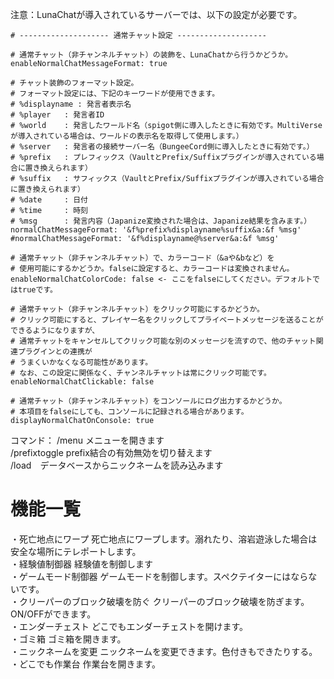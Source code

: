 
注意：LunaChatが導入されているサーバーでは、以下の設定が必要です。

```
# -------------------- 通常チャット設定 --------------------

# 通常チャット（非チャンネルチャット）の装飾を、LunaChatから行うかどうか。
enableNormalChatMessageFormat: true

# チャット装飾のフォーマット設定。
# フォーマット設定には、下記のキーワードが使用できます。
# %displayname : 発言者表示名
# %player   : 発言者ID
# %world    : 発言したワールド名（spigot側に導入したときに有効です。MultiVerseが導入されている場合は、ワールドの表示名を取得して使用します。）
# %server   : 発言者の接続サーバー名（BungeeCord側に導入したときに有効です。）
# %prefix   : プレフィックス（VaultとPrefix/Suffixプラグインが導入されている場合に置き換えられます）
# %suffix   : サフィックス（VaultとPrefix/Suffixプラグインが導入されている場合に置き換えられます）
# %date     : 日付
# %time     : 時刻
# %msg      : 発言内容（Japanize変換された場合は、Japanize結果を含みます。）
normalChatMessageFormat: '&f%prefix%displayname%suffix&a:&f %msg'
#normalChatMessageFormat: '&f%displayname@%server&a:&f %msg'

# 通常チャット（非チャンネルチャット）で、カラーコード（&aや&bなど）を
# 使用可能にするかどうか。falseに設定すると、カラーコードは変換されません。
enableNormalChatColorCode: false <- ここをfalseにしてください。デフォルトではtrueです。

# 通常チャット（非チャンネルチャット）をクリック可能にするかどうか。
# クリック可能にすると、プレイヤー名をクリックしてプライベートメッセージを送ることができるようになりますが、
# 通常チャットをキャンセルしてクリック可能な別のメッセージを流すので、他のチャット関連プラグインとの連携が
# うまくいかなくなる可能性があります。
# なお、この設定に関係なく、チャンネルチャットは常にクリック可能です。
enableNormalChatClickable: false

# 通常チャット（非チャンネルチャット）をコンソールにログ出力するかどうか。
# 本項目をfalseにしても、コンソールに記録される場合があります。
displayNormalChatOnConsole: true
```

コマンド：
/menu メニューを開きます <br>
/prefixtoggle prefix結合の有効無効を切り替えます <br>
/load　データベースからニックネームを読み込みます <br>

# 機能一覧<br>
・死亡地点にワープ 死亡地点にワープします。溺れたり、溶岩遊泳した場合は<br>安全な場所にテレポートします。<br>
・経験値制御器   経験値を制御します<br>
・ゲームモード制御器 ゲームモードを制御します。スペクテイターにはならないです。<br>
・クリーパーのブロック破壊を防ぐ クリーパーのブロック破壊を防ぎます。<br>ON/OFFができます。<br>
・エンダーチェスト           どこでもエンダーチェストを開けます。<br>
・ゴミ箱                    ゴミ箱を開きます。<br>
・ニックネームを変更          ニックネームを変更できます。色付きもできたりする。<br>
・どこでも作業台             作業台を開きます。<br>
